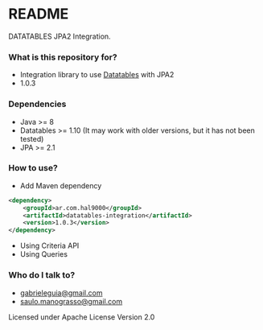 # README #

DATATABLES JPA2 Integration.

### What is this repository for? ###

* Integration library to use [Datatables](https://www.datatables.net) with JPA2
* 1.0.3

### Dependencies
 * Java >= 8
 * Datatables >= 1.10 (It may work with older versions, but it has not been tested)
 * JPA >= 2.1

### How to use? ###
 * Add Maven dependency

``` xml
<dependency>
    <groupId>ar.com.hal9000</groupId>
    <artifactId>datatables-integration</artifactId>
    <version>1.0.3</version>
</dependency>
```

* Using Criteria API
* Using Queries


### Who do I talk to? ###

* gabrieleguia@gmail.com
* saulo.manograsso@gmail.com

Licensed under Apache License Version 2.0
